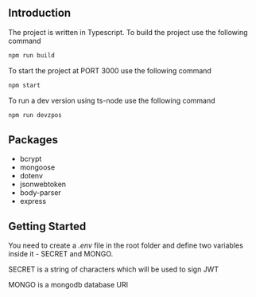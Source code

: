 ## Introduction
The project is written in Typescript. To build the project use the following command
```javascript
npm run build
```
To start the project at PORT 3000 use the following command
```javascript
npm start
```
To run a dev version using ts-node use the following command
```javascript
npm run devzpos
```

## Packages
- bcrypt
- mongoose
- dotenv
- jsonwebtoken
- body-parser
- express


## Getting Started

You need to create a _.env_ file in the root folder and define two variables inside it - SECRET and MONGO.

SECRET is a string of characters which will be used to sign JWT

MONGO is a mongodb database URI